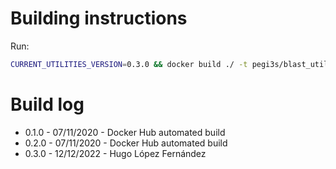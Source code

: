# Building instructions

Run:

```bash
CURRENT_UTILITIES_VERSION=0.3.0 && docker build ./ -t pegi3s/blast_utilities:${CURRENT_UTILITIES_VERSION} && docker tag pegi3s/blast_utilities:${CURRENT_UTILITIES_VERSION} pegi3s/blast_utilities:latest
```

# Build log

- 0.1.0 - 07/11/2020 - Docker Hub automated build
- 0.2.0 - 07/11/2020 - Docker Hub automated build
- 0.3.0 - 12/12/2022 - Hugo López Fernández
